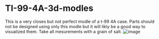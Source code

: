 # TI-99-4A-3d-modles
This is a very closes but not perfect modle of a t-99 4A case. Parts should not be designed using only this modle but it will likly be a good way to visualized them. Take all mesurements with a grain of salt.
![image](https://user-images.githubusercontent.com/91857314/197357063-3125572f-a6f8-40d2-8baf-ad59fb33e433.png)
